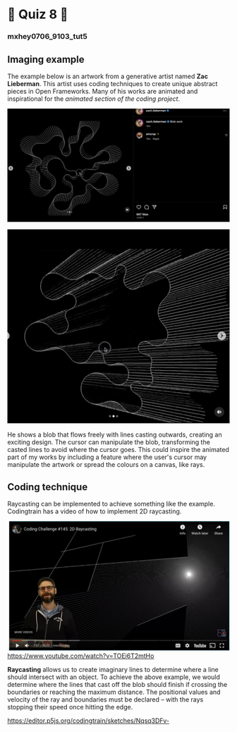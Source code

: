# 🚨 Quiz 8 🚨
### mxhey0706_9103_tut5

## Imaging example

The example below is an artwork from a generative artist named **Zac Lieberman**. This artist uses coding techniques to create unique abstract pieces in Open Frameworks. Many of his works are animated and inspirational for the *animated section of the coding project*.

![example picture 1](assets/example1.png "Example 1")

![example picture 2](assets/example2.png "Example 2")

He shows a blob that flows freely with lines casting outwards, creating an exciting design. The cursor can manipulate the blob, transforming the casted lines to avoid where the cursor goes. This could inspire the animated part of my works by including a feature where the user's cursor may manipulate the artwork or spread the colours on a canvas, like rays.

## Coding technique

Raycasting can be implemented to achieve something like the example. Codingtrain has a video of how to implement 2D raycasting. 

![2d raycasting example from coding train](assets/raycasting.png "Raycasting video")
https://www.youtube.com/watch?v=TOEi6T2mtHo 

**Raycasting** allows us to create imaginary lines to determine where a line should intersect with an object. To achieve the above example, we would determine where the lines that cast off the blob should finish if crossing the boundaries or reaching the maximum distance. The positional values and velocity of the ray and boundaries must be declared – with the rays stopping their speed once hitting the edge.

https://editor.p5js.org/codingtrain/sketches/Nqsq3DFv-


